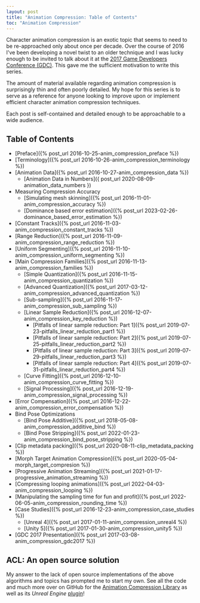 ```yaml
---
layout: post
title: "Animation Compression: Table of Contents"
toc: "Animation Compression"
---
```

Character animation compression is an exotic topic that seems to need to be re-approached only about once per decade. Over the course of 2016 I've been developing a novel twist to an older technique and I was lucky enough to be invited to talk about it at the [2017 Game Developers Conference (GDC)](http://www.gdconf.com/). This gave me the sufficient motivation to write this series.

The amount of material available regarding animation compression is surprisingly thin and often poorly detailed. My hope for this series is to serve as a reference for anyone looking to improve upon or implement efficient character animation compression techniques.

Each post is self-contained and detailed enough to be approachable to a wide audience.

## Table of Contents

*   [Preface]({% post_url 2016-10-25-anim_compression_preface %})
*   [Terminology]({% post_url 2016-10-26-anim_compression_terminology %})
*   [Animation Data]({% post_url 2016-10-27-anim_compression_data %})
    *   [Animation Data in Numbers]({ post_url 2020-08-09-animation_data_numbers })
*   Measuring Compression Accuracy
    *   [Simulating mesh skinning]({% post_url 2016-11-01-anim_compression_accuracy %})
    *   [Dominance based error estimation]({% post_url 2023-02-26-dominance_based_error_estimation %})
*   [Constant Tracks]({% post_url 2016-11-03-anim_compression_constant_tracks %})
*   [Range Reduction]({% post_url 2016-11-09-anim_compression_range_reduction %})
*   [Uniform Segmenting]({% post_url 2016-11-10-anim_compression_uniform_segmenting %})
*   [Main Compression Families]({% post_url 2016-11-13-anim_compression_families %})
    *   [Simple Quantization]({% post_url 2016-11-15-anim_compression_quantization %})
    *   [Advanced Quantization]({% post_url 2017-03-12-anim_compression_advanced_quantization %})
    *   [Sub-sampling]({% post_url 2016-11-17-anim_compression_sub_sampling %})
    *   [Linear Sample Reduction]({% post_url 2016-12-07-anim_compression_key_reduction %})
        *   [Pitfalls of linear sample reduction: Part 1]({% post_url 2019-07-23-pitfalls_linear_reduction_part1 %})
        *   [Pitfalls of linear sample reduction: Part 2]({% post_url 2019-07-25-pitfalls_linear_reduction_part2 %})
        *   [Pitfalls of linear sample reduction: Part 3]({% post_url 2019-07-29-pitfalls_linear_reduction_part3 %})
        *   [Pitfalls of linear sample reduction: Part 4]({% post_url 2019-07-31-pitfalls_linear_reduction_part4 %})
    *   [Curve Fitting]({% post_url 2016-12-10-anim_compression_curve_fitting %})
    *   [Signal Processing]({% post_url 2016-12-19-anim_compression_signal_processing %})
*   [Error Compensation]({% post_url 2016-12-22-anim_compression_error_compensation %})
*   Bind Pose Optimizations
    *   [Bind Pose Additive]({% post_url 2018-05-08-anim_compression_additive_bind %})
    *   [Bind Pose Stripping]({% post_url 2022-01-23-anim_compression_bind_pose_stripping %})
*   [Clip metadata packing]({% post_url 2020-08-11-clip_metadata_packing %})
*   [Morph Target Animation Compression]({% post_url 2020-05-04-morph_target_compresion %})
*   [Progressive Animation Streaming]({% post_url 2021-01-17-progressive_animation_streaming %})
*   [Compressing looping animations]({% post_url 2022-04-03-anim_compression_looping %})
*   [Manipulating the sampling time for fun and profit]({% post_url 2022-06-05-anim_compression_rounding_time %})
*   [Case Studies]({% post_url 2016-12-23-anim_compression_case_studies %})
    *   [Unreal 4]({% post_url 2017-01-11-anim_compression_unreal4 %})
    *   [Unity 5]({% post_url 2017-01-30-anim_compression_unity5 %})
*   [GDC 2017 Presentation]({% post_url 2017-03-08-anim_compression_gdc2017 %})

## ACL: An open source solution

My answer to the lack of open source implementations of the above algorithms and topics has prompted me to start my own. See all the code and much more over on GitHub for the [Animation Compression Library](https://github.com/nfrechette/acl) as well as its *Unreal Engine* [plugin](https://github.com/nfrechette/acl-ue4-plugin)!
